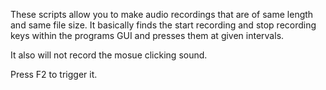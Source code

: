 These scripts allow you to make audio recordings that are of same length and same file size.
It basically finds the start recording and stop recording keys within the programs GUI and presses them at given intervals.

It also will not record the mosue clicking sound.

Press F2 to trigger it.
